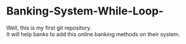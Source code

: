 # Banking-System-While-Loop-
Well, this is my first git repository.<br>It will help banks to add this online banking methods on their system.

